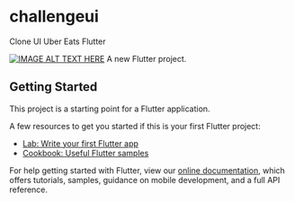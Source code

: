 # challengeui
Clone UI Uber Eats Flutter

[![IMAGE ALT TEXT HERE](https://img.youtube.com/vi/nvm4mgPYrXU/0.jpg)](https://www.youtube.com/watch?v=nvm4mgPYrXU)
A new Flutter project.

## Getting Started

This project is a starting point for a Flutter application.

A few resources to get you started if this is your first Flutter project:

- [Lab: Write your first Flutter app](https://flutter.dev/docs/get-started/codelab)
- [Cookbook: Useful Flutter samples](https://flutter.dev/docs/cookbook)

For help getting started with Flutter, view our
[online documentation](https://flutter.dev/docs), which offers tutorials,
samples, guidance on mobile development, and a full API reference.
